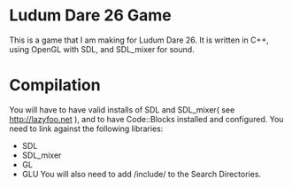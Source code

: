 Ludum Dare 26 Game
==================

This is a game that I am making for Ludum Dare 26.
It is written in C++, using OpenGL with SDL, and SDL_mixer for sound.


Compilation
===========
You will have to have valid installs of SDL and SDL_mixer( see http://lazyfoo.net ), and
to have Code::Blocks installed and configured.
You need to link against the following libraries:
* SDL
* SDL_mixer
* GL
* GLU
You will also need to add <folder you downloaded to>/include/ to the Search Directories.
